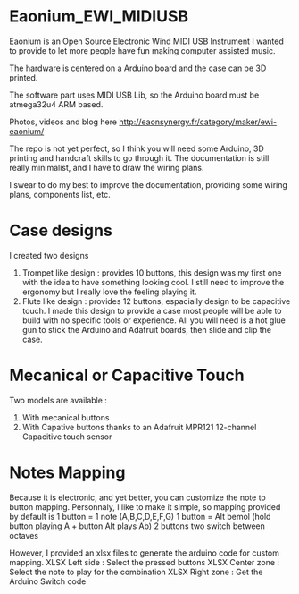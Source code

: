 # Eaonium_EWI_MIDIUSB
Eaonium is an Open Source Electronic Wind MIDI USB Instrument I wanted to provide to let more people have fun making computer assisted music.

The hardware is centered on a Arduino board and the case can be 3D printed.

The software part uses MIDI USB Lib, so the Arduino board must be atmega32u4 ARM based.

Photos, videos and blog here http://eaonsynergy.fr/category/maker/ewi-eaonium/

The repo is not yet perfect, so I think you will need some Arduino, 3D printing and handcraft skills to go through it. The documentation is still really minimalist, and I have to draw the wiring plans.

I swear to do my best to improve the documentation, providing some wiring plans, components list, etc.

# Case designs
I created two designs
   1) Trompet like design : provides 10 buttons, this design was my first one with the idea to have something looking cool. I still need to improve the ergonomy but I really love the feeling playing it.
   2) Flute like design : provides 12 buttons, espacially design to be capacitive touch. I made this design to provide a case most people will be able to build with no specific tools or experience. All you will need is a hot glue gun to stick the Arduino and Adafruit boards, then slide and clip the case.

# Mecanical or Capacitive Touch
Two models are available :
   1) With mecanical buttons
   2) With Capative buttons thanks to an Adafruit MPR121 12-channel Capacitive touch sensor

# Notes Mapping
Because it is electronic, and yet better, you can customize the note to button mapping. Personnaly, I like to make it simple, so mapping provided by default is
1 button = 1 note (A,B,C,D,E,F,G)
1 button = Alt bemol (hold button playing A + button Alt plays Ab)
2 buttons two switch between octaves

However, I provided an xlsx files to generate the arduino code for custom mapping.
XLSX Left side : Select the pressed buttons
XLSX Center zone : Select the note to play for the combination
XLSX Right zone : Get the Arduino Switch code

